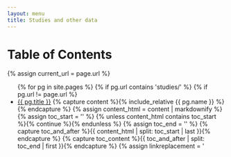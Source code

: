 ```yaml
---
layout: menu
title: Studies and other data
---
```


<h1>Table of Contents</h1>

{% assign current_url = page.url %}

<ul id="markdown-toc">
  {% for pg in site.pages %}
    {% if pg.url contains 'studies/' %}
    {% if pg.url != page.url %}
      <li>
        <a href="{{ pg.url }}">{{ pg.title }}</a>
        {% capture content %}{% include_relative {{ pg.name }} %}{% endcapture %}
		{% assign content_html = content | markdownify %}
		{% assign toc_start = '<!--TOC-->' %}
		{% unless content_html contains toc_start %}{% continue %}{% endunless %}
		{% assign toc_end = '<!--/TOC-->' %}
		{% capture toc_and_after %}{{ content_html | split: toc_start | last }}{% endcapture %}
		{% capture toc_content %}{{ toc_and_after | split: toc_end | first }}{% endcapture %}
		{% assign linkreplacement = '<a href="' | append: pg.dir %}
		{% assign toc_content = toc_content | replace: ' id="markdown-toc"', '' | replace: '<a href="', linkreplacement %}
		{{ toc_content }}
      </li>
    {% endif %}
    {% endif %}
  {% endfor %}
</ul>




